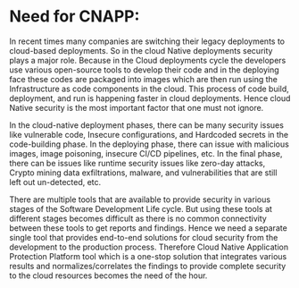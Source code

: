 # **Need for CNAPP:** 

In recent times many companies are switching their legacy deployments to cloud-based deployments. So in the cloud Native deployments security plays a major role. Because in the Cloud deployments cycle the developers use various open-source tools to develop their code and in the deploying face these codes are packaged into images which are then run using the Infrastructure as code components in the cloud. This process of code build, deployment, and run is happening faster in cloud deployments. Hence cloud Native security is the most important factor that one must not ignore. 

 

In the cloud-native deployment phases, there can be many security issues like vulnerable code, Insecure configurations, and Hardcoded secrets in the code-building phase. In the deploying phase, there can issue with malicious images, image poisoning, insecure CI/CD pipelines, etc. In the final phase, there can be issues like runtime security issues like zero-day attacks, Crypto mining data exfiltrations, malware, and vulnerabilities that are still left out un-detected, etc.

 
There are multiple tools that are available to provide security in various stages of the Software Development Life cycle. But using these tools at different stages becomes difficult as there is no common connectivity between these tools to get reports and findings. Hence we need a separate single tool that provides end-to-end solutions for cloud security from the development to the production process. Therefore Cloud Native Application Protection Platform tool which is a one-stop solution that integrates various results and normalizes/correlates the findings to provide complete security to the cloud resources becomes the need of the hour. 